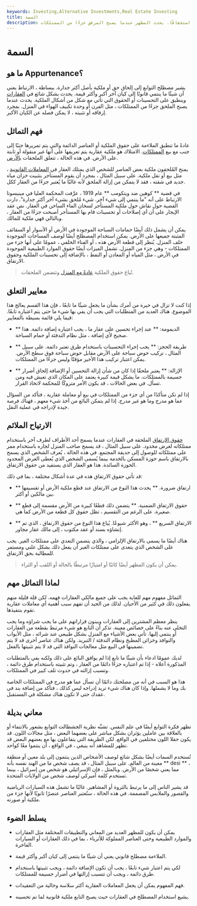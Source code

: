 ```yaml
---
keywords: Investing,Alternative Investments,Real Estate Investing
title: السمة
description: التعلق هو مصطلح قانوني يشير إلى ارتباط حق أو ملكية بأصل أكثر استحقاقًا. يحدث المظهر عندما يصبح المرفق جزءًا من الممتلكات.
---
```


# السمة
## ما هو Appurtenance؟

يشير مصطلح التوابع إلى إلحاق حق أو ملكية بأصل أكثر جدارة. ببساطة ، الارتباط يعني أن شيئًا ما ينتمي قانونًا إلى كيان آخر أكبر وأكثر قيمة. يحدث بشكل شائع في [العقارات](/realestate) وينطبق على التحسينات أو الحقوق التي تأتي مع شكل من أشكال الملكية. يحدث عندما يصبح الملحق جزءًا من الممتلكات ، مثل الفرن أو وحدة تكييف الهواء في المنزل. بمجرد إرفاقه أو تثبيته ، لا يمكن فصله عن الكيان الأكبر.

## فهم التماثل

عادةً ما تنطبق الملاءمة على حقوق الملكية أو العناصر الدائمة والتي يتم تمريرها جنبًا إلى جنب مع بيع [الممتلكات](/property). الامتلاك هو ملكية عقارية يتم تعريفها على أنها غير منقولة أو ثابتة على الأرض. في هذه الحالة ، تتعلق الملحقات [بالأرض](/land).

يمنح المُلحقون ملكية بعض العناصر للشخص الذي يمتلك العقار في [المعاملات القانونية](/transaction) ، مثل بيع أو نقل ملكية. على سبيل المثال ، بمجرد أن يقوم المستأجر بتثبيت خزان مياه جديد في شقته ، فقد لا يتمكن من إزالة الملحق لأنه غالبًا ما يُعتبر جزءًا من العقار ككل.

في قضية ** كوهين ضد ويتكومب ** عام 1919 ، عرَّفت المحكمة العليا في مينيسوتا الارتباط على أنه "ما ينتمي إلى شيء آخر. شيء مُلحق بشيء آخر أكثر جدارة". دارت القضية حول نقاش حول ملكية المستأجر لسخان الماء الساخن في العقار. نص عقد الإيجار على أن أي إصلاحات أو تحسينات قام بها المستأجر أصبحت جزءًا من العقار ، وبالتالي فهي ملكية للمالك.

يمكن أن يشمل ذلك أيضًا حمامات السباحة الموجودة في الأرض أو الأسوار أو السقائف المثبتة جميعها على الأرض. يمكن استخدام المصطلح أيضًا لوصف المساحات الموجودة خلف المنزل. يُنظر إلى قطعة الأرض هذه ، أو الفناء الخلفي ، عمومًا على أنها جزء من الممتلكات - وهي جزء من المنزل. تشمل الميزات أيضًا حقوق الموارد الطبيعية الموجودة في الأرض ، مثل المياه أو المعادن أو النفط ، بالإضافة إلى تحسينات الملكية وحقوق الارتفاق.

> تُباع حقوق الملكية [عادةً مع المنزل](/running-with-the-land) وتتضمن الملحقات.

>

## معايير التعلق

إذا كنت لا تزال في حيرة من أمرك بشأن ما يجعل شيئًا ما تابعًا ، فإن هذا القسم يعالج هذا الموضوع. هناك العديد من المتطلبات التي يجب أن يفي بها شيء ما حتى يتم اعتباره تابعًا. فيما يلي قائمة بسيطة بالمعايير:

- ** الديمومة: ** عند إجراء تحسين على عقار ما ، يجب اعتباره إضافة دائمة. هذا صحيح لأي إضافة ، مثل نظام التدفئة أو حمام السباحة.

- ** طريقة الحجز: ** يجب إجراء التحسينات باستخدام طرق تعتبر دائمة. على سبيل المثال ، تركيب حوض سباحة على الأرض مقابل حوض سباحة فوق سطح الأرض. يمكن اعتبار تركيب هذا الأخير مؤقتًا وليس جزءًا من الممتلكات.

- ** الإزالة: ** يعتبر ملحقًا إذا كان من شأن إزالة التحسين أو الإضافة إلحاق أضرار جسيمة بالممتلكات. ما يشكل قيمة كبيرة يعتمد على المكان الذي تعيش فيه ومن تسأل. في بعض الحالات ، قد يكون الأمر متروكًا للمحكمة لاتخاذ القرار.

إذا لم تكن متأكدًا من أي جزء من الممتلكات في بيع أو معاملة عقارية ، فتأكد من السؤال عما هو مدرج وما هو غير مدرج. إذا لم يتمكن البائع من أخذ شيء معهم ، فهناك فرصة جيدة لإدراجه في عملية النقل.

## الارتياح الملائم

[حقوق الارتفاق](/easement) الملحقة في العقارات عندما يسمح أحد الأطراف لطرف آخر باستخدام ممتلكاته لغرض محدود. على سبيل المثال ، قد يسمح صاحب المنزل لجاره باستخدام ممر على ممتلكاته للوصول إلى حديقة المجتمع. في هذه الحالة ، يُعرف الشخص الذي يسمح بالارتفاق باسم حوزة المسكن بالخدمة بينما يُسمى الشخص الذي يُعطى الغرض المحدود الحوزة السائدة. هذا هو العقار الذي يستفيد من حقوق الارتفاق.

قد تأتي حقوق الارتفاق هذه في عدة أشكال مختلفة ، بما في ذلك:

- ** ارتفاق ضرورة. ** يحدث هذا النوع من الارتفاق عند قطع ملكية الأرض أو تقسيمها بين مالكين أو أكثر.

- ** حقوق الارتفاق الضمنية. ** يتضمن ذلك قطعًا كبيرة من الأرض مقسمة إلى قطع صغيرة. على الرغم من التقسيم ، تظل حقوق كل قطعة من الأرض كما هي.

- ** الارتفاق السريع ** ، وهو الأكثر شيوعًا. يُباع هذا النوع من حقوق الارتفاق ، الذي تم إنشاؤه بسند أو عقد مكتوب ، إلى مالك عقار مجاور.

هناك أيضًا ما يسمى بالارتفاق الإلزامي ، والذي يتضمن التعدي على ممتلكات الغير. يجب على الشخص الذي يتعدى على ممتلكات الغير أن يفعل ذلك بشكل علني ومستمر للمطالبة بحق الارتفاق.

> يمكن أن يكون المظهر أيضًا كائنًا أو امتيازًا مرتبطًا بالحالة أو اللقب أو الثراء.

>

## لماذا التماثل مهم

التماثل مفهوم مهم للغاية يجب على جميع مالكي العقارات فهمه. لكن قلة قليلة منهم يفعلون ذلك في كثير من الأحيان. لذلك من الجيد أن تفهم سبب أهمية أي معاملات عقارية تقوم بتنفيذها.

ينظر معظم المشترين إلى العقارات ويبنون قراراتهم على ما يجب شراؤه وما يجب التخلي عنه بناءً على خصائص معينة. تذكر أن التابع هو شيء مرتبط بقطعة من العقارات أو ينتمي إليها. تأتي بعض الأشياء مع المنزل بشكل طبيعي عند شرائه ، مثل الأبواب والنوافذ وخزائن المطبخ ونظام التدفئة / التبريد. ولكن هناك عناصر أخرى قد لا يتم تضمينها في البيع مثل معالجات النوافذ التي قد لا يتم تثبيتها بالفعل.

لديك عمومًا ادعاء بأن شيئًا ما تابع إذا لم يوافق البائع على ذلك ولكنه يفي بالمتطلبات المذكورة أعلاه - إذا تم اعتباره جزءًا دائمًا من العقار ، وتم تثبيته باستخدام طرق دائمة ، وتسبب إزالته في حدوث تلف كبير في الممتلكات.

هذا هو السبب في أنه من مصلحتك دائمًا أن تسأل عما هو مدرج في الممتلكات الخاصة بك وما لا يشملها. وإذا كان هناك شيء تريد إدراجه ليس كذلك ، فتأكد من إضافة بند في عقدك حتى لا تكون هناك مشكلة في المستقبل.

## معاني بديلة

تظهر فكرة التوابع أيضًا في علم النفس. تشبِّه نظرية الجشطالت التوابع بشعور بالانتماء أو بالعلاقة بين عاملين يؤثران بشكل مباشر على بعضهما البعض ، مثل مجالات اللون. قد يكون حقلا اللون مختلفين في الواقع. لكن الطريقة التي يتفاعلون بها مع بعضهم البعض قد تظهر للمشاهد أنه ينبغي ، في الواقع ، أن ينتموا معًا كواحد.

تُستخدم السمات أيضًا بشكل شائع لوصف الأشخاص الذين ينتمون إلى بلد معين أو منطقة معينة من العالم. على سبيل المثال ، قد يصف شخص ما من الهند نفسه بأنه ** desi ** ، مما يعني شخصًا من الأرض. وبالمثل ، فإن الإسرائيلي هو شخص من إسرائيل ، بينما تستخدم كلمة أميركي لوصف شخص من الولايات المتحدة.

قد يشير الناس إلى ما يرتبط بالثروة أو المشاهير. غالبًا ما تشمل هذه السيارات الرياضية والقصور والملابس المصممة. في هذه الحالة ، ستُعتبر العناصر عنصرًا ثانويًا لأنها جزء من ملكية أو صورته.

## يسلط الضوء

- يمكن أن يكون للمظهر العديد من المعاني والتطبيقات المختلفة مثل العقارات والموارد الطبيعية وحتى العناصر المملوكة للأثرياء ، بما في ذلك العقارات أو السيارات الفاخرة.

- الملاءمة مصطلح قانوني يعني أن شيئًا ما ينتمي إلى كيان أكبر وأكثر قيمة.

- لكي يتم اعتبار شيء تابعًا ، يجب أن تكون الإضافة دائمة ، ويجب تثبيتها باستخدام طرق دائمة ، ويجب أن تتسبب إزالتها في أضرار جسيمة للممتلكات.

- فهم المفهوم يمكن أن يجعل المعاملات العقارية أكثر سلاسة وخالية من التعقيدات.

- يشيع استخدام المصطلح في العقارات حيث يصبح التابع ملكية قانونية لما تم تحسينه.

